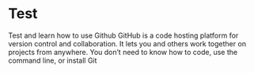# Test
Test and learn how to use Github
GitHub is a code hosting platform for version control and collaboration. It lets you and others work together on projects from anywhere.
You don’t need to know how to code, use the command line, or install Git 
